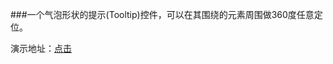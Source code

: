 ###一个气泡形状的提示(Tooltip)控件，可以在其围绕的元素周围做360度任意定位。

演示地址：<a href="http://blog.itmyhome.com/grumble/" target="_blank">点击</a>
